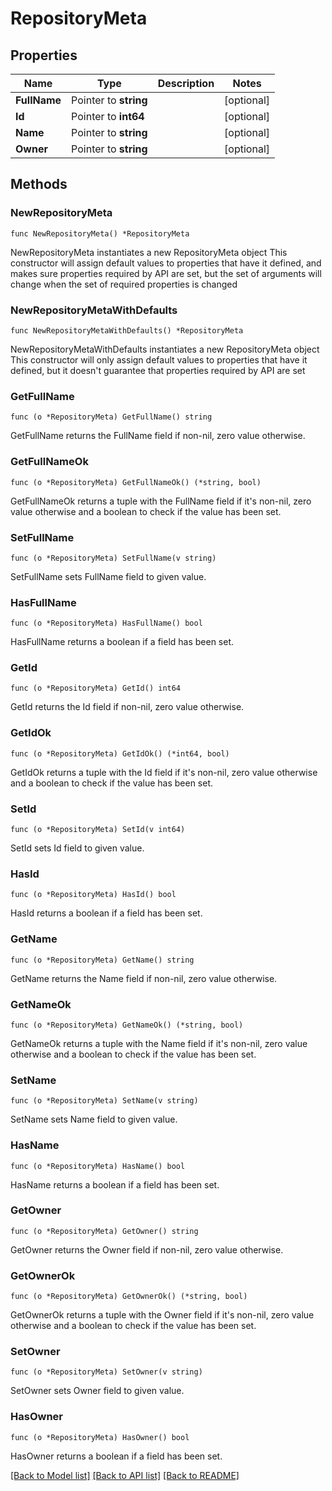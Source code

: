# RepositoryMeta

## Properties

Name | Type | Description | Notes
------------ | ------------- | ------------- | -------------
**FullName** | Pointer to **string** |  | [optional] 
**Id** | Pointer to **int64** |  | [optional] 
**Name** | Pointer to **string** |  | [optional] 
**Owner** | Pointer to **string** |  | [optional] 

## Methods

### NewRepositoryMeta

`func NewRepositoryMeta() *RepositoryMeta`

NewRepositoryMeta instantiates a new RepositoryMeta object
This constructor will assign default values to properties that have it defined,
and makes sure properties required by API are set, but the set of arguments
will change when the set of required properties is changed

### NewRepositoryMetaWithDefaults

`func NewRepositoryMetaWithDefaults() *RepositoryMeta`

NewRepositoryMetaWithDefaults instantiates a new RepositoryMeta object
This constructor will only assign default values to properties that have it defined,
but it doesn't guarantee that properties required by API are set

### GetFullName

`func (o *RepositoryMeta) GetFullName() string`

GetFullName returns the FullName field if non-nil, zero value otherwise.

### GetFullNameOk

`func (o *RepositoryMeta) GetFullNameOk() (*string, bool)`

GetFullNameOk returns a tuple with the FullName field if it's non-nil, zero value otherwise
and a boolean to check if the value has been set.

### SetFullName

`func (o *RepositoryMeta) SetFullName(v string)`

SetFullName sets FullName field to given value.

### HasFullName

`func (o *RepositoryMeta) HasFullName() bool`

HasFullName returns a boolean if a field has been set.

### GetId

`func (o *RepositoryMeta) GetId() int64`

GetId returns the Id field if non-nil, zero value otherwise.

### GetIdOk

`func (o *RepositoryMeta) GetIdOk() (*int64, bool)`

GetIdOk returns a tuple with the Id field if it's non-nil, zero value otherwise
and a boolean to check if the value has been set.

### SetId

`func (o *RepositoryMeta) SetId(v int64)`

SetId sets Id field to given value.

### HasId

`func (o *RepositoryMeta) HasId() bool`

HasId returns a boolean if a field has been set.

### GetName

`func (o *RepositoryMeta) GetName() string`

GetName returns the Name field if non-nil, zero value otherwise.

### GetNameOk

`func (o *RepositoryMeta) GetNameOk() (*string, bool)`

GetNameOk returns a tuple with the Name field if it's non-nil, zero value otherwise
and a boolean to check if the value has been set.

### SetName

`func (o *RepositoryMeta) SetName(v string)`

SetName sets Name field to given value.

### HasName

`func (o *RepositoryMeta) HasName() bool`

HasName returns a boolean if a field has been set.

### GetOwner

`func (o *RepositoryMeta) GetOwner() string`

GetOwner returns the Owner field if non-nil, zero value otherwise.

### GetOwnerOk

`func (o *RepositoryMeta) GetOwnerOk() (*string, bool)`

GetOwnerOk returns a tuple with the Owner field if it's non-nil, zero value otherwise
and a boolean to check if the value has been set.

### SetOwner

`func (o *RepositoryMeta) SetOwner(v string)`

SetOwner sets Owner field to given value.

### HasOwner

`func (o *RepositoryMeta) HasOwner() bool`

HasOwner returns a boolean if a field has been set.


[[Back to Model list]](../README.md#documentation-for-models) [[Back to API list]](../README.md#documentation-for-api-endpoints) [[Back to README]](../README.md)


